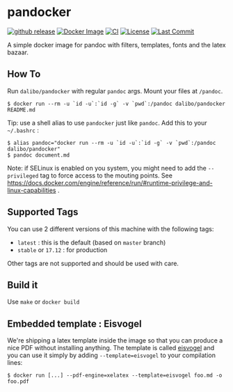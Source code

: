 # pandocker

[![github
release](https://img.shields.io/github/release/dalibo/pandocker.svg?label=current+release)](https://github.com/dalibo/pandocker/releases)
[![Docker Image](https://images.microbadger.com/badges/image/dalibo/pandocker.svg)](https://hub.docker.com/r/dalibo/pandocker)
[![CI](https://circleci.com/gh/dalibo/pandocker.svg?style=shield)](https://circleci.com/gh/dalibo/pandocker)
[![License](https://img.shields.io/github/license/dalibo/pandocker.svg)](https://github.com/dalibo/pandocker/blob/master/LICENSE)
[![Last Commit](https://img.shields.io/github/last-commit/dalibo/pandocker.svg)](https://github.com/dalibo/pandocker/branches)

A simple docker image for pandoc with filters, templates, fonts and the
latex bazaar.

## How To

Run `dalibo/pandocker`  with regular `pandoc` args. Mount your files at `/pandoc`.

``` console
$ docker run --rm -u `id -u`:`id -g` -v `pwd`:/pandoc dalibo/pandocker README.md
```

Tip: use a shell alias to use `pandocker` just like `pandoc`.
Add this to your `~/.bashrc` :

``` console
$ alias pandoc="docker run --rm -u `id -u`:`id -g` -v `pwd`:/pandoc dalibo/pandocker"
$ pandoc document.md
```

Note: if SELinux is enabled on you system, you might need to add the
`--privileged` tag to force access to the mouting points. See
https://docs.docker.com/engine/reference/run/#runtime-privilege-and-linux-capabilities .


## Supported Tags

You can use 2 different versions of this machine with the following tags:

* `latest` : this is the default  (based on `master` branch)
* `stable` or `17.12`  : for production

Other tags are not supported and should be used with care.


## Build it

Use `make` or `docker build`


## Embedded template : Eisvogel

We're shipping a latex template inside the image so that you can produce a
nice PDF without installing anything.  The template is called [eisvogel] and
you can use it simply by adding `--template=eisvogel` to your compilation
lines:

``` console
$ docker run [...] --pdf-engine=xelatex --template=eisvogel foo.md -o foo.pdf
```

[eisvogel]: https://github.com/Wandmalfarbe/pandoc-latex-template 